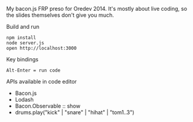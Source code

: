 My bacon.js FRP preso for Oredev 2014. It's mostly about
live coding, so the slides themselves don't give you much.

Build and run

    npm install
    node server.js
    open http://localhost:3000

Key bindings

    Alt-Enter = run code

APIs available in code editor

- Bacon.js
- Lodash
- Bacon.Observable :: show
- drums.play("kick" | "snare" | "hihat" | "tom1..3")

